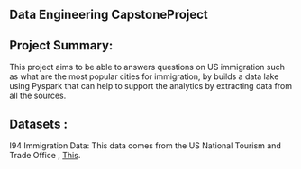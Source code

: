  Data Engineering CapstoneProject
 -------------------------------------------
 
 Project Summary:
 -------------------
 This project aims to be able to answers questions on US immigration such as what are the most popular cities for immigration, by builds a data lake using Pyspark that can help to support the analytics by extracting data from all the sources. 
 
 Datasets :
 ------------------------
I94 Immigration Data: This data comes from the US National Tourism and Trade Office , [This](https://travel.trade.gov/research/reports/i94/historical/2016.html).

